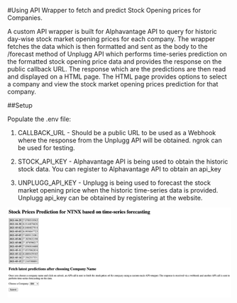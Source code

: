 #Using API Wrapper to fetch and predict Stock Opening prices for Companies.

A custom API wrapper is built for Alphavantage API to query for historic day-wise stock market opening prices for each company. The wrapper fetches the data which is then formatted and sent as the body to the /forecast method of Unplugg API which performs time-series prediction on the formatted stock opening price data and provides the response on the public callback URL. The response which are the predictions are then read and displayed on a HTML page. The HTML page provides options to select a company and view the stock market opening prices prediction for that company.

##Setup

Populate the .env file:

1. CALLBACK_URL -  Should be a public URL to be used as a Webhook where the response from the Unplugg API will be obtained. ngrok can be used for testing. 

2. STOCK_API_KEY - Alphavantage API is being used to obtain the historic stock data. You can register to Alphavantage API to obtain an api_key

3. UNPLUGG_API_KEY - Unplugg is being used to forecast the stock market opening price when the historic time-series data is provided. Unplugg api_key can be obtained by registering at the website. 

![Alt text](/homepage.png?raw=true "HTML Page")
